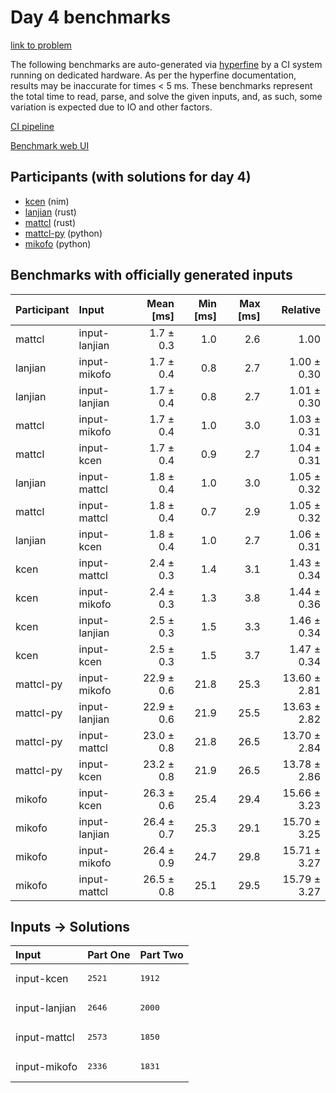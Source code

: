 # Day 4 benchmarks

[link to problem](https://adventofcode.com/2024/day/4)

The following benchmarks are auto-generated via
[hyperfine](https://github.com/sharkdp/hyperfine) by a CI system running on
dedicated hardware. As per the hyperfine documentation, results may be
inaccurate for times < 5 ms. These benchmarks represent the total time to read,
parse, and solve the given inputs, and, as such, some variation is expected due
to IO and other factors.

[CI pipeline](http://ci.papercode.net:8080/teams/main/pipelines/aoc2024)

[Benchmark web UI](https://aoc.ancalagon.black)


## Participants (with solutions for day 4)

- [kcen](https://github.com/kcen/aoc2024) (nim)
- [lanjian](https://github.com/lanjian/aoc-2024) (rust)
- [mattcl](https://github.com/mattcl/aoc2024) (rust)
- [mattcl-py](https://github.com/mattcl/aoc2024-py) (python)
- [mikofo](https://github.com/mikofo/aoc2024) (python)


## Benchmarks with officially generated inputs

| Participant | Input | Mean [ms] | Min [ms] | Max [ms] | Relative |
|:---|:---|---:|---:|---:|---:|
| mattcl | input-lanjian | 1.7 ± 0.3 | 1.0 | 2.6 | 1.00 |
| lanjian | input-mikofo | 1.7 ± 0.4 | 0.8 | 2.7 | 1.00 ± 0.30 |
| lanjian | input-lanjian | 1.7 ± 0.4 | 0.8 | 2.7 | 1.01 ± 0.30 |
| mattcl | input-mikofo | 1.7 ± 0.4 | 1.0 | 3.0 | 1.03 ± 0.31 |
| mattcl | input-kcen | 1.7 ± 0.4 | 0.9 | 2.7 | 1.04 ± 0.31 |
| lanjian | input-mattcl | 1.8 ± 0.4 | 1.0 | 3.0 | 1.05 ± 0.32 |
| mattcl | input-mattcl | 1.8 ± 0.4 | 0.7 | 2.9 | 1.05 ± 0.32 |
| lanjian | input-kcen | 1.8 ± 0.4 | 1.0 | 2.7 | 1.06 ± 0.31 |
| kcen | input-mattcl | 2.4 ± 0.3 | 1.4 | 3.1 | 1.43 ± 0.34 |
| kcen | input-mikofo | 2.4 ± 0.3 | 1.3 | 3.8 | 1.44 ± 0.36 |
| kcen | input-lanjian | 2.5 ± 0.3 | 1.5 | 3.3 | 1.46 ± 0.34 |
| kcen | input-kcen | 2.5 ± 0.3 | 1.5 | 3.7 | 1.47 ± 0.34 |
| mattcl-py | input-mikofo | 22.9 ± 0.6 | 21.8 | 25.3 | 13.60 ± 2.81 |
| mattcl-py | input-lanjian | 22.9 ± 0.6 | 21.9 | 25.5 | 13.63 ± 2.82 |
| mattcl-py | input-mattcl | 23.0 ± 0.8 | 21.8 | 26.5 | 13.70 ± 2.84 |
| mattcl-py | input-kcen | 23.2 ± 0.8 | 21.9 | 26.5 | 13.78 ± 2.86 |
| mikofo | input-kcen | 26.3 ± 0.6 | 25.4 | 29.4 | 15.66 ± 3.23 |
| mikofo | input-lanjian | 26.4 ± 0.7 | 25.3 | 29.1 | 15.70 ± 3.25 |
| mikofo | input-mikofo | 26.4 ± 0.9 | 24.7 | 29.8 | 15.71 ± 3.27 |
| mikofo | input-mattcl | 26.5 ± 0.8 | 25.1 | 29.5 | 15.79 ± 3.27 |


## Inputs -> Solutions

| Input | Part One | Part Two |
|:---|:---|:---|
|input-kcen|<pre>2521</pre>|<pre>1912</pre>|
|input-lanjian|<pre>2646</pre>|<pre>2000</pre>|
|input-mattcl|<pre>2573</pre>|<pre>1850</pre>|
|input-mikofo|<pre>2336</pre>|<pre>1831</pre>|